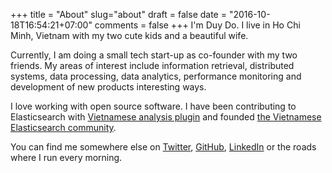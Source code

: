 +++
title = "About"
slug="about"
draft = false
date = "2016-10-18T16:54:21+07:00"
comments = false
+++
I'm Duy Do. I live in Ho Chi Minh, Vietnam with my two cute kids and a beautiful wife.

Currently, I am doing a small tech start-up as co-founder with my two friends. My areas of interest include information retrieval, distributed systems, data processing, data analytics, performance monitoring and development of new products interesting ways.

I love working with open source software. I have been contributing to Elasticsearch with
[Vietnamese analysis plugin](https://github.com/duydo/elasticsearch-analysis-vietnamese) and founded [the Vietnamese Elasticsearch community](https://www.facebook.com/groups/elasticsearchvn/).

You can find me somewhere else on [Twitter](https://twitter.com/duydo), [GitHub](https://github.com/duydo), [LinkedIn](https://vn.linkedin.com/in/duydo) or 
the roads where I run every morning.
